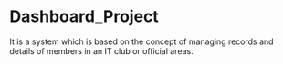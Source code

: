 # Dashboard_Project
It is a system  which is based on the concept of managing records and details of members in an IT club or official areas.
